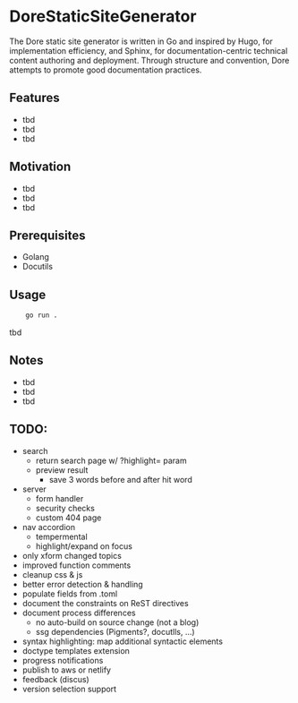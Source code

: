 # DoreStaticSiteGenerator

The Dore static site generator is written in Go and inspired by Hugo, for implementation efficiency, and Sphinx, for documentation-centric technical content authoring and deployment. Through structure and convention, Dore attempts to promote good documentation practices.

## Features

- tbd
- tbd
- tbd

## Motivation

- tbd
- tbd
- tbd

## Prerequisites

- Golang
- Docutils

## Usage

``` bash
    go run .
```

tbd

## Notes

- tbd
- tbd
- tbd

## TODO:

- search
  - return search page w/ ?highlight=<word> param
  - preview result
    - save 3 words before and after hit word
- server
  - form handler
  - security checks
  - custom 404 page
- nav accordion
  - tempermental
  - highlight/expand on focus
- only xform changed topics
- improved function comments
- cleanup css & js
- better error detection & handling
- populate <meta> fields from .toml
- document the constraints on ReST directives
- document process differences
  - no auto-build on source change (not a blog)
  - ssg dependencies (Pigments?, docutlls, ...)
- syntax highlighting: map additional syntactic elements
- doctype templates extension
- progress notifications
- publish to aws or netlify
- feedback (discus)
- version selection support
